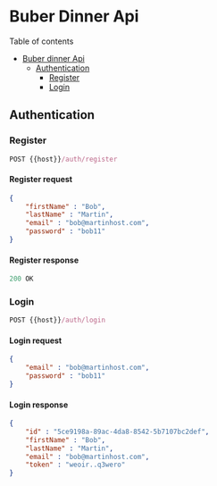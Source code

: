 # Buber Dinner Api

Table of contents
- [Buber dinner Api](#buber-dinner-api)
  - [Authentication](#authentication)
    - [Register](#register)
    - [Login](#login)

## Authentication

### Register

```js
POST {{host}}/auth/register
```

#### Register request
```json
{
    "firstName" : "Bob",
    "lastName" : "Martin",
    "email" : "bob@martinhost.com",
    "password" : "bob11"
}
```

#### Register response
```js
200 OK
```

### Login

```js
POST {{host}}/auth/login
```

#### Login request
```json
{
    "email" : "bob@martinhost.com",
    "password" : "bob11"
}
```

#### Login response
```json
{
    "id" : "5ce9198a-89ac-4da8-8542-5b7107bc2def",
    "firstName" : "Bob",
    "lastName" : "Martin",
    "email" : "bob@martinhost.com",
    "token" : "weoir..q3wero"
}
```
